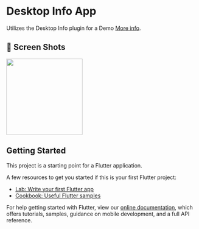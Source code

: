 # Desktop Info App

Utilizes the Desktop Info plugin for a Demo [More info](https://pub.dev/packages/desktop_info).

## 📸 Screen Shots

<p float="left">
<img src="https://github.com/Zfinix/desktop_info_app/blob/meta/1.png?raw=true" width="200">
</p>

## Getting Started

This project is a starting point for a Flutter application.

A few resources to get you started if this is your first Flutter project:

- [Lab: Write your first Flutter app](https://flutter.dev/docs/get-started/codelab)
- [Cookbook: Useful Flutter samples](https://flutter.dev/docs/cookbook)

For help getting started with Flutter, view our
[online documentation](https://flutter.dev/docs), which offers tutorials,
samples, guidance on mobile development, and a full API reference.
